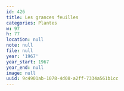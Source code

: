 ```yaml
---
id: 426
title: Les grances feuilles
categories: Plantes
w: 97
h: 77
location: null
note: null
file: null
year: '1967'
year_start: 1967
year_end: null
image: null
uuid: 9c4901ab-1078-4d08-a2ff-7334a561b1cc
---
```


